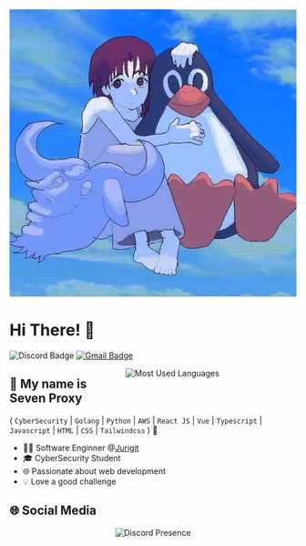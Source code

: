 <div align="center">
  <img title="Banner README" src="https://github.com/SevenProxy/sevenproxy/blob/main/lain-linux.png" />
</div>


<h1>Hi There! 👋</h1>

![Discord Badge](https://img.shields.io/badge/-SevenProxy-6633cc?style=flat-square&logo=Discord&logoColor=white&link=https://discord.com/users/1193791291125940309)
[![Gmail Badge](https://img.shields.io/badge/-seven_proxy@proton.me-6633cc?style=flat-square&logo=Gmail&logoColor=white&link=mailto:seven_proxy@proton.me)](mailto:seven_proxy@proton.me)

<img align="right" alt="Most Used Languages" src="https://github-readme-stats.vercel.app/api/top-langs/?username=SevenProxy&hide_progress=true"  width="300px"/>

## 🤚 My name is Seven Proxy
( `CyberSecurity` | `Golang` | `Python` | `AWS` | `React JS` | `Vue` | `Typescript` | `Javascript` | `HTML` | `CSS` | `Tailwindcss` ) 🚀
- 👩‍💻 Software Enginner @[Jurigit](https://github.com/Jurigit)
- 🎓 CyberSecurity Student
- 🌐 Passionate about web development
- 💡 Love a good challenge

## 🌐 Social Media

<div align="center">

<img title="Discord Presence" src="https://lanyard.cnrad.dev/api/1193791291125940309" href="https://discord.com/users/1193791291125940309" width="49%" />

</div>
